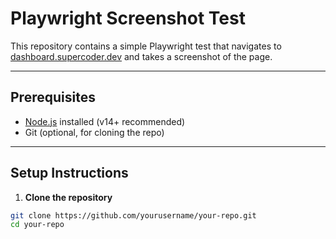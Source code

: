 # Playwright Screenshot Test

This repository contains a simple Playwright test that navigates to [dashboard.supercoder.dev](https://dashboard.supercoder.dev) and takes a screenshot of the page.

---

## Prerequisites

- [Node.js](https://nodejs.org/) installed (v14+ recommended)
- Git (optional, for cloning the repo)

---

## Setup Instructions

1. **Clone the repository**

```bash
git clone https://github.com/yourusername/your-repo.git
cd your-repo
